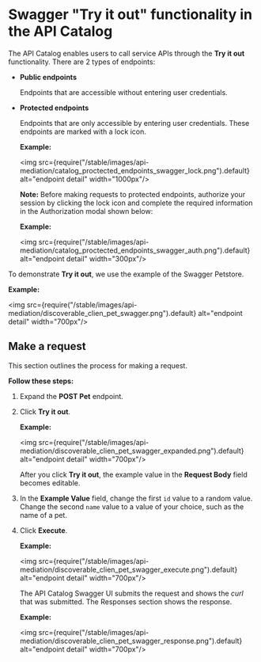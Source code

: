 # Swagger "Try it out" functionality in the API Catalog

The API Catalog enables users to call service APIs through the **Try it out** functionality. There are 2 types of endpoints:

- **Public endpoints**

  Endpoints that are accessible without entering user credentials.
  
- **Protected endpoints** 

  Endpoints that are only accessible by entering user credentials. These endpoints are marked with a lock icon.

    **Example:**

    <img src={require("/stable/images/api-mediation/catalog_proctected_endpoints_swagger_lock.png").default} alt="endpoint detail" width="1000px"/>

    **Note:** Before making requests to protected endpoints, authorize your session by clicking the lock icon and complete the required information in the Authorization modal shown below:

    **Example:**

    <img src={require("/stable/images/api-mediation/catalog_proctected_endpoints_swagger_auth.png").default} alt="endpoint detail" width="300px"/>

To demonstrate **Try it out**, we use the example of the Swagger Petstore.

**Example:**

<img src={require("/stable/images/api-mediation/discoverable_clien_pet_swagger.png").default} alt="endpoint detail" width="700px"/>

## Make a request

This section outlines the process for making a request.

**Follow these steps:**

1. Expand the **POST Pet** endpoint.

2. Click **Try it out**.

   **Example:**

    <img src={require("/stable/images/api-mediation/discoverable_clien_pet_swagger_expanded.png").default} alt="endpoint detail" width="700px"/>

    After you click **Try it out**, the example value in the **Request Body** field becomes editable.

3. In the **Example Value** field, change the first `id` value to a random value. Change the second `name` value to a value of your choice, such as the name of a pet.

4. Click **Execute**.

   **Example:**

    <img src={require("/stable/images/api-mediation/discoverable_clien_pet_swagger_execute.png").default} alt="endpoint detail" width="700px"/>

    The API Catalog Swagger UI submits the request and shows the _curl_ that was submitted. The Responses section shows the response. 

   **Example:**

    <img src={require("/stable/images/api-mediation/discoverable_clien_pet_swagger_response.png").default} alt="endpoint detail" width="700px"/>